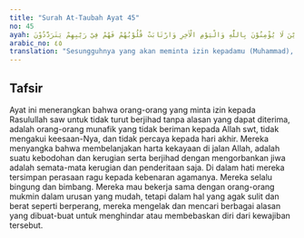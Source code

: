 ```yaml
---
title: "Surah At-Taubah Ayat 45"
no: 45
ayah: اِنَّمَا يَسْتَأْذِنُكَ الَّذِيْنَ لَا يُؤْمِنُوْنَ بِاللّٰهِ وَالْيَوْمِ الْاٰخِرِ وَارْتَابَتْ قُلُوْبُهُمْ فَهُمْ فِيْ رَيْبِهِمْ يَتَرَدَّدُوْنَ 
arabic_no: ٤٥
translation: "Sesungguhnya yang akan meminta izin kepadamu (Muhammad), hanyalah orang-orang yang tidak beriman kepada Allah dan hari kemudian, dan hati mereka ragu, karena itu mereka selalu bimbang  dalam keraguan."
---
```


## Tafsir

Ayat ini menerangkan bahwa orang-orang yang minta izin kepada Rasulullah saw untuk tidak turut berjihad tanpa alasan yang dapat diterima, adalah orang-orang munafik yang tidak beriman kepada Allah swt, tidak mengakui keesaan-Nya, dan tidak percaya kepada hari akhir. Mereka menyangka bahwa membelanjakan harta kekayaan di jalan Allah, adalah suatu kebodohan dan kerugian serta berjihad dengan mengorbankan jiwa adalah semata-mata kerugian dan penderitaan saja. Di dalam hati mereka tersimpan perasaan ragu kepada kebenaran agamanya. Mereka selalu bingung dan bimbang. Mereka mau bekerja sama dengan orang-orang mukmin dalam urusan yang mudah, tetapi dalam hal yang agak sulit dan berat seperti berperang, mereka mengelak dan mencari berbagai alasan yang dibuat-buat untuk menghindar atau membebaskan diri dari kewajiban tersebut.